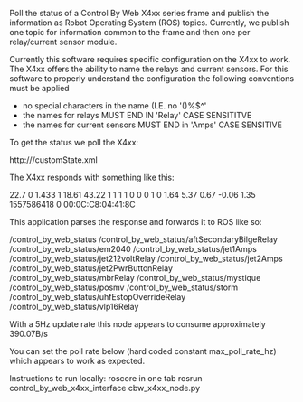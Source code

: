
Poll the status of a Control By Web X4xx series frame and publish the information as 
Robot Operating System (ROS) topics.  Currently, we publish one topic for information
common to the frame and then one per relay/current sensor module.

Currently this software requires specific configuration on the X4xx to work.  The X4xx
offers the ability to name the relays and current sensors.  For this software to properly
understand the configuration the following conventions must be applied

- no special characters in the name (I.E. no '()%$^'
- the names for relays MUST END IN 'Relay' CASE SENSITITVE
- the names for current sensors MUST END in 'Amps' CASE SENSITIVE

To get the status we poll the X4xx:

http://<ip address>/customState.xml

The X4xx responds with something like this:

<datavalues>
    <vin>22.7</vin>
    <register1>0</register1>
    <posmvAmps>1.433</posmvAmps>
    <posmvRelay>1</posmvRelay>
    <temperature>18.61</temperature>
    <humidity>43.22</humidity>
    <em2040Relay>1</em2040Relay>
    <stormRelay>1</stormRelay>
    <mystiqueRelay>1</mystiqueRelay>
    <jet212voltRelay>1</jet212voltRelay>
    <uhfEstopOverrideRelay>0</uhfEstopOverrideRelay>
    <aftSecondaryBilgeRelay>0</aftSecondaryBilgeRelay>
    <aisRelay>0</aisRelay>
    <vlp16Relay>1</vlp16Relay>
    <jet2PwrButtonRelay>0</jet2PwrButtonRelay>
    <stormAmps>1.64</stormAmps>
    <em2040Amps>5.37</em2040Amps>
    <mystiqueAmps>0.67</mystiqueAmps>
    <jet2Amps>-0.06</jet2Amps>
    <jet1Amps>1.35</jet1Amps>
    <utcTime>1557586418</utcTime>
    <timezoneOffset>0</timezoneOffset>
    <serialNumber>00:0C:C8:04:41:8C</serialNumber>
</datavalues>


This application parses the response and forwards it to ROS like so:

/control_by_web_status
/control_by_web_status/aftSecondaryBilgeRelay
/control_by_web_status/em2040
/control_by_web_status/jet1Amps
/control_by_web_status/jet212voltRelay
/control_by_web_status/jet2Amps
/control_by_web_status/jet2PwrButtonRelay
/control_by_web_status/mbrRelay
/control_by_web_status/mystique
/control_by_web_status/posmv
/control_by_web_status/storm
/control_by_web_status/uhfEstopOverrideRelay
/control_by_web_status/vlp16Relay


With a 5Hz update rate this node appears to consume approximately 390.07B/s

You can set the poll rate below (hard coded constant max_poll_rate_hz) which
appears to work as expected.


Instructions to run locally:
roscore in one tab
rosrun control_by_web_x4xx_interface cbw_x4xx_node.py
